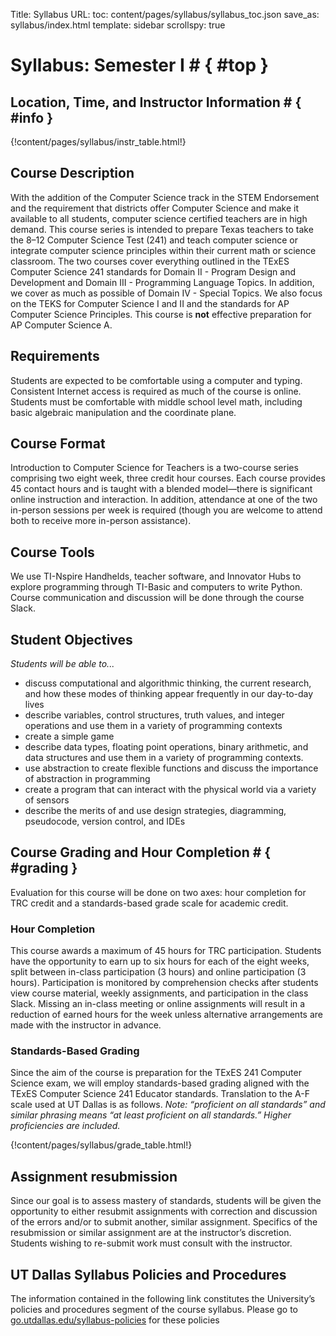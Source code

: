 Title: Syllabus
URL:
toc: content/pages/syllabus/syllabus_toc.json
save_as: syllabus/index.html
template: sidebar
scrollspy: true

# Syllabus: Semester I # { #top }

## Location, Time, and Instructor Information # { #info }

{!content/pages/syllabus/instr_table.html!}

## Course Description

With the addition of the Computer Science track in the STEM Endorsement
and the requirement that districts offer Computer Science and make it available
to all students, computer science certified teachers are in high demand.
This course series is intended to prepare Texas teachers to take the 8–12
Computer Science Test (241) and teach computer science or integrate computer
science principles within their current math or science classroom. The two
courses cover everything outlined in the TExES Computer Science 241 standards
for Domain II - Program Design and Development and Domain III - Programming
Language Topics. In addition, we cover as much as possible of Domain IV -
Special Topics. We also focus on the TEKS for Computer Science I and II and
the standards for AP Computer Science Principles. This course is **not** effective
preparation for AP Computer Science A.


## Requirements

Students are expected to be comfortable using a computer and typing. Consistent
Internet access is required as much of the course is online. Students must
be comfortable with middle school level math, including basic algebraic
manipulation and the coordinate plane.


## Course Format

Introduction to Computer Science for Teachers is a two-course series comprising
two eight week, three credit hour courses. Each course provides 45 contact
hours and is taught with a blended model—there is significant online instruction
and interaction. In addition, attendance at one of the two in-person sessions per
week is required (though you are welcome to attend both to receive more in-person assistance).


## Course Tools

We use TI-Nspire Handhelds, teacher software, and Innovator Hubs to explore
programming through TI-Basic and computers to write Python.
Course communication and discussion will be done through the course Slack.

## Student Objectives

*Students will be able to...*

- discuss computational and algorithmic thinking, the current research, and how these modes of thinking appear frequently in our day-to-day lives
- describe variables, control structures, truth values, and integer operations and use them in a variety of programming contexts
- create a simple game
- describe data types, floating point operations, binary arithmetic, and data structures and use them in a variety of programming contexts.
- use abstraction to create flexible functions and discuss the importance of abstraction in programming
- create a program that can interact with the physical world via a variety of sensors
- describe the merits of and use design strategies, diagramming, pseudocode, version control, and IDEs

## Course Grading and Hour Completion # { #grading }

Evaluation for this course will be done on two axes: hour completion for TRC credit and a standards-based grade scale for academic credit.

### Hour Completion

This course awards a maximum of 45 hours for TRC participation. Students have the opportunity to earn up to six
hours for each of the eight weeks, split between in-class participation (3 hours) and online participation
(3 hours). Participation is monitored by comprehension checks after students view course material, weekly
assignments, and participation in the class Slack. Missing an in-class meeting or online assignments will
result in a reduction of earned hours for the week unless alternative arrangements are made with the instructor
in advance.

### Standards-Based Grading

Since the aim of the course is preparation for the TExES 241 Computer Science exam, we will employ standards-based
grading aligned with the TExES Computer Science 241 Educator standards. Translation to the A-F scale used at
UT Dallas is as follows. *Note: “proficient on all standards” and similar phrasing means “at least proficient on
all standards.” Higher proficiencies are included.*

{!content/pages/syllabus/grade_table.html!}

## Assignment resubmission

Since our goal is to assess mastery of standards, students will be given the opportunity to either resubmit
assignments with correction and discussion of the errors and/or to submit another, similar assignment.
Specifics of the resubmission or similar assignment are at the instructor’s discretion. Students wishing to
re-submit work must consult with the instructor.

## UT Dallas Syllabus Policies and Procedures

The information contained in the following link constitutes the University’s policies and procedures
segment of the course syllabus. Please go to [go.utdallas.edu/syllabus-policies](http://go.utdallas.edu/syllabus-policies) for these policies